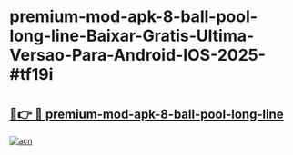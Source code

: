 # premium-mod-apk-8-ball-pool-long-line-Baixar-Gratis-Ultima-Versao-Para-Android-IOS-2025-#tf19i

# <h2><a href="https://ainizakaria.my?title=premium-mod-apk-8-ball-pool-long-line&ref=25M">🔗👉 🔴 premium-mod-apk-8-ball-pool-long-line</a></h2>

[![acn](https://github.com/user-attachments/assets/0f9c940e-d8b0-45ae-aac7-cd30a18b3e1c)](https://ainizakaria.my?title=premium-mod-apk-8-ball-pool-long-line&ref=25M)

